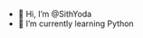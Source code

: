 - 👋 Hi, I’m @SithYoda
- 🌱 I’m currently learning Python


<!---
SithYoda/SithYoda is a ✨ special ✨ repository because its `README.md` (this file) appears on your GitHub profile.
You can click the Preview link to take a look at your changes.

- 👀 I’m interested in ...
- 💞️ I’m looking to collaborate on ...
- 📫 How to reach me ...
--->
